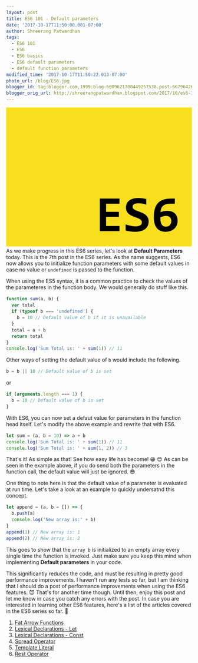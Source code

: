 ```yaml
---
layout: post
title: ES6 101 - Default parameters
date: '2017-10-17T11:50:00.001-07:00'
author: Shreerang Patwardhan
tags:
  - ES6 101
  - ES6
  - ES6 basics
  - ES6 default parameters
  - default function parameters
modified_time: '2017-10-17T11:50:22.013-07:00'
photo_url: /blog/ES6.jpg
blogger_id: tag:blogger.com,1999:blog-6009621700449257538.post-6679642616495912931
blogger_orig_url: http://shreerangpatwardhan.blogspot.com/2017/10/es6-101-default-parameters.html
---
```


![ES6 Banner image](/blog/ES6.jpg)
As we make progress in this ES6 series, let's look at **Default Parameters** today. This is the 7th post in the ES6 series. As the name suggests, ES6 now allows you to initialize function parameters with some default values in case no value or `undefined` is passed to the function.

When using the ES5 syntax, it is a common practice to check the values of the parameteres in the function body. We would generally do stuff like this.

```javascript
function sum(a, b) {
  var total
  if (typeof b === 'undefined') {
    b = 10 // Default value of b if it is unavailable
  }
  total = a + b
  return total
}
console.log('Sum Total is: ' + sum(1)) // 11
```

Other ways of setting the default value of `b` would include the following.

```javascript
b = b || 10 // Default value of b is set
```

or

```javascript
if (arguments.length === 1) {
  b = 10 // Default value of b is set
}
```

With ES6, you can now set a defaut value for parameters in the function head itself. Let's modify the above example and rewrite that with ES6.

```javascript
let sum = (a, b = 10) => a + b
console.log('Sum Total is: ' + sum(1)) // 11
console.log('Sum Total is: ' + sum(1, 2)) // 3
```

That's it! As simple as that! See how easy life has become! &#128512; &#128525; As can be seen in the example above, if you do send both the parameters in the function call, the default value will just be ignored. &#128526;

One thing to note here is that the default value of a parameter is evaluated at run time. Let's take a look at an example to quickly undersatnd this concept.

```javascript
let append = (a, b = []) => {
  b.push(a)
  console.log('New array is:' + b)
}
append(1) // New array is: 1
append(2) // New array is: 2
```

This goes to show that the `array b` is initialized to an empty array every single time the function is invoked. Just make sure you keep this mind when implementing **Default parameters** in your code.

This significantly reduces the code, and must be resulting in pretty good performance improvements. I haven't run any tests so far, but I am thinking that I should do a post of performance improvements when using the ES6 features. &#128520; That's for another time though. Until then, enjoy this post and let me know in case you catch any errors with the post. In case you are interested in learning other ES6 features, here's a list of the articles covered in the ES6 series so far. &#128588;

1. [Fat Arrow Functions](https://theuidev.github.io/es6-fat-arrow-functions/)
2. [Lexical Declarations - Let](https://theuidev.github.io/es6-101-lexical-declarations-let/)
3. [Lexical Declarations - Const](https://theuidev.github.io/es6-101-lexical-declarations-const/)
4. [Spread Operator](https://theuidev.github.io/es6-101-spread-operator/)
5. [Template Literal](https://theuidev.github.io/es6-template-literals/)
6. [Rest Operator](https://theuidev.github.io/es6-rest-operator/)

